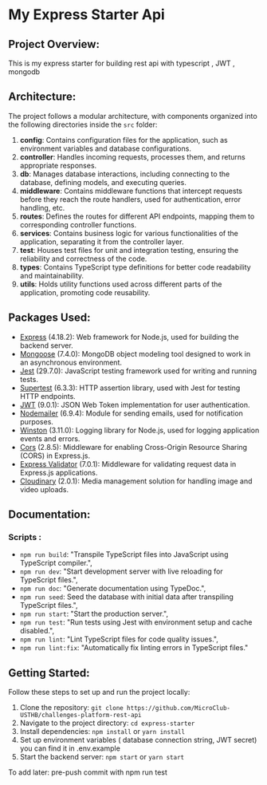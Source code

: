 # My Express Starter Api

## Project Overview:

This is my express starter for building rest api with typescript , JWT , mongodb

## Architecture:

The project follows a modular architecture, with components organized into the following directories inside the `src` folder:

1. **config**: Contains configuration files for the application, such as environment variables and database configurations.
2. **controller**: Handles incoming requests, processes them, and returns appropriate responses.
3. **db**: Manages database interactions, including connecting to the database, defining models, and executing queries.
4. **middleware**: Contains middleware functions that intercept requests before they reach the route handlers, used for authentication, error handling, etc.
5. **routes**: Defines the routes for different API endpoints, mapping them to corresponding controller functions.
6. **services**: Contains business logic for various functionalities of the application, separating it from the controller layer.
7. **test**: Houses test files for unit and integration testing, ensuring the reliability and correctness of the code.
8. **types**: Contains TypeScript type definitions for better code readability and maintainability.
9. **utils**: Holds utility functions used across different parts of the application, promoting code reusability.

## Packages Used:

- [Express](https://expressjs.com/) (4.18.2): Web framework for Node.js, used for building the backend server.
- [Mongoose](https://mongoosejs.com/) (7.4.0): MongoDB object modeling tool designed to work in an asynchronous environment.
- [Jest](https://jestjs.io/) (29.7.0): JavaScript testing framework used for writing and running tests.
- [Supertest](https://github.com/visionmedia/supertest) (6.3.3): HTTP assertion library, used with Jest for testing HTTP endpoints.
- [JWT](https://jwt.io/) (9.0.1): JSON Web Token implementation for user authentication.
- [Nodemailer](https://nodemailer.com/) (6.9.4): Module for sending emails, used for notification purposes.
- [Winston](https://github.com/winstonjs/winston) (3.11.0): Logging library for Node.js, used for logging application events and errors.
- [Cors](https://www.npmjs.com/package/cors) (2.8.5): Middleware for enabling Cross-Origin Resource Sharing (CORS) in Express.js.
- [Express Validator](https://express-validator.github.io/docs/) (7.0.1): Middleware for validating request data in Express.js applications.
- [Cloudinary](https://cloudinary.com/documentation/node_integration) (2.0.1): Media management solution for handling image and video uploads.

## Documentation:

### Scripts :

- `npm run build`: "Transpile TypeScript files into JavaScript using TypeScript compiler.",
- `npm run dev`: "Start development server with live reloading for TypeScript files.",
- `npm run doc`: "Generate documentation using TypeDoc.",
- `npm run seed`: Seed the database with initial data after transpiling TypeScript files.",
- `npm run start`: "Start the production server.",
- `npm run test`: "Run tests using Jest with environment setup and cache disabled.",
- `npm run lint`: "Lint TypeScript files for code quality issues.",
- `npm run lint:fix`: "Automatically fix linting errors in TypeScript files."

## Getting Started:

Follow these steps to set up and run the project locally:

1. Clone the repository: `git clone https://github.com/MicroClub-USTHB/challenges-platform-rest-api`
2. Navigate to the project directory: `cd express-starter`
3. Install dependencies: `npm install` or `yarn install`
4. Set up environment variables ( database connection string, JWT secret) you can find it in .env.example
5. Start the backend server: `npm start` or `yarn start`

To add later: pre-push commit with npm run test
